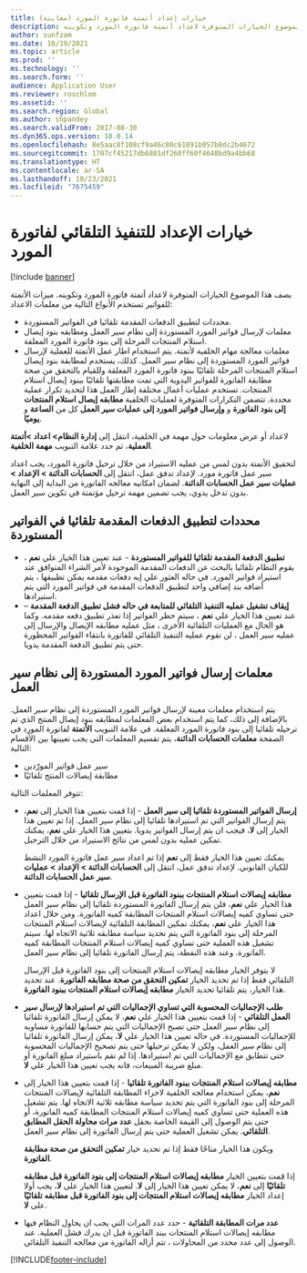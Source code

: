 ```yaml
---
title: خيارات إعداد أتمتة فاتورة المورد (معاينة)
description: يصف هذا الموضوع الخيارات المتوفرة لاعداد أتمتة فاتورة المورد وتكوينه.
author: sunfzam
ms.date: 10/19/2021
ms.topic: article
ms.prod: ''
ms.technology: ''
ms.search.form: ''
audience: Application User
ms.reviewer: roschlom
ms.assetid: ''
ms.search.region: Global
ms.author: shpandey
ms.search.validFrom: 2017-08-30
ms.dyn365.ops.version: 10.0.14
ms.openlocfilehash: 8e5aac8f108cf9a46c80c61891b057b8dc2b4672
ms.sourcegitcommit: 1707cf45217db6801df260ff60f4648bd9a4bb68
ms.translationtype: HT
ms.contentlocale: ar-SA
ms.lasthandoff: 10/23/2021
ms.locfileid: "7675459"
---
```

# <a name="setup-options-for-vendor-invoice-automation"></a>خيارات الإعداد للتنفيذ التلقائي لفاتورة المورد

[!include [banner](../includes/banner.md)]

يصف هذا الموضوع الخيارات المتوفرة لاعداد أتمتة فاتورة المورد وتكوينه. ميزات الأتمتة للفواتير تستخدم الأنواع التالية من معلمات الاعداد:

- محددات لتطبيق الدفعات المقدمة تلقائيا في الفواتير المستوردة.
- معلمات لإرسال فواتير المورد المستوردة إلى نظام سير العمل ومطابقه بنود إيصال استلام المنتجات المرحلة إلى بنود فاتورة المورد المعلقة.
- معلمات معالجة مهام الخلفية لأتمتة. يتم استخدام اطار عمل الأتمتة للعملية لإرسال فواتير المورد المستوردة إلى نظام سير العمل. كذلك، يستخدم لمطابقة بنود إيصال استلام المنتجات المرحلة تلقائيًا ببنود فاتورة المورد المعلقة وللقيام بالتحقق من صحة مطابقة الفاتورة للفواتير اليدوية التي تمت مطابقتها تلقائيًا ببنود إيصال استلام المنتجات. تستخدم عمليات أعمال مختلفة إطار العمل هذا لتحديد تكرار عملية محددة. تتضمن التكرارات المتوفرة لعمليات الخلفية **مطابقه إيصال استلام المنتجات إلى بنود الفاتورة** و **وإرسال فواتير المورد إلى عمليات سير العمل** كل من **الساعة** و **يوميًا**.

لاعداد أو عرض معلومات حول مهمة في الخلفية، انتقل إلى **إدارة النظام\> اعداد \>أتمتة العملية**، ثم حدد علامة التبويب **مهمة الخلفية**.

لتحقيق الأتمتة بدون لمس من عمليه الاستيراد من خلال ترحيل فاتورة المورد، يجب اعداد سير عمل فاتورة مورد. لإعداد تدفق عمل، انتقل إلى **الحسابات الدائنة > الإعداد > عمليات سير عمل الحسابات الدائنة‬**. لضمان امكانيه معالجه الفاتورة من البداية إلى النهاية بدون تدخل يدوي، يجب تضمين مهمة ترحيل مؤتمتة في تكوين سير العمل.

## <a name="parameters-for-automatically-applying-prepayments-in-imported-invoices"></a>محددات لتطبيق الدفعات المقدمة تلقائيا في الفواتير المستوردة

- **تطبيق الدفعة المقدمة تلقائيا للفواتير المستوردة** - عند تعيين هذا الخيار علي **نعم** ، يقوم النظام تلقائيا بالبحث عن الدفعات المقدمة الموجودة لأمر الشراء المتوافق عند استيراد فواتير المورد. في حاله العثور علي إيه دفعات مقدمه يمكن تطبيقها ، يتم أضافه بند إضافي واحد لتطبيق الدفعات المقدمة في فواتير المورد التي يتم استيرادها.
- **إيقاف تشغيل عمليه التنفيذ التلقائي للمتابعة في حاله فشل تطبيق الدفعة المقدمة** – عند تعيين هذا الخيار علي **نعم** ، سيتم حظر الفواتير إذا تعذر تطبيق دفعه مقدمه. وكما هو الحال مع العمليات التلقائية الأخرى ، مثل عمليه مطابقه الإيصال والإرسال إلى عمليه سير العمل ، لن تقوم عمليه التنفيذ التلقائي للفاتورة بانتقاء الفواتير المحظورة حتى يتم تطبيق الدفعة المقدمة يدويا. 

## <a name="parameters-for-submitting-imported-vendor-invoices-to-the-workflow-system"></a>معلمات إرسال فواتير المورد المستوردة إلى نظام سير العمل

يتم استخدام معلمات معينة لإرسال فواتير المورد المستوردة إلى نظام سير العمل. بالإضافة إلى ذلك، كما يتم استخدام بعض المعلمات لمطابقه بنود إيصال المنتج الذي تم ترحيله تلقائيا إلى بنود فاتورة المورد المعلقة. في علامة التبويب **الأتمتة** لفاتورة المورد في الصفحة **معلمات الحسابات الدائنة**، يتم تقسيم المعلمات التي يجب تعيينها بين الأقسام التالية:

- سير عمل فواتير المورّدين
- مطابقة إيصالات المنتج تلقائيًا

تتوفر المعلمات التالية:

- **إرسال الفواتير المستوردة تلقائيا إلى سير العمل** - إذا قمت بتعيين هذا الخيار إلى **نعم**، يتم إرسال الفواتير التي تم استيرادها تلقائيا إلى نظام سير العمل. إذا تم تعيين هذا الخيار إلى **لا**، فيجب ان يتم إرسال الفواتير يدويا. بتعيين هذا الخيار علي **نعم**، يمكنك تمكين عمليه بدون لمس من نتائج الاستيراد من خلال الترحيل.

    يمكنك تعيين هذا الخيار فقط إلى **نعم** إذا تم اعداد سير عمل فاتورة المورد النشط للكيان القانوني. لإعداد تدفق عمل، انتقل إلى **الحسابات الدائنة \> الإعداد \> عمليات سير عمل الحسابات الدائنة‬**.

- **مطابقه إيصالات استلام المنتجات ببنود الفاتورة قبل الإرسال تلقائيا** - إذا قمت بتعيين هذا الخيار علي **نعم**، فلن يتم إرسال الفاتورة المستوردة تلقائيا إلى نظام سير العمل حتى تساوي كميه إيصالات استلام المنتجات المطابقة كميه الفاتورة. ومن خلال اعداد هذا الخيار علي **نعم**، يمكنك تمكين المطابقة التلقائية لإيصالات استلام المنتجات المرحلة إلى بنود الفاتورة التي يتم تحديد سياسة مطابقه ثلاثية الاتجاه لها. سيتم تشغيل هذه العملية حتى تساوي كميه إيصالات استلام المنتجات المطابقة كميه الفاتورة. وعند هذه النقطة، يتم إرسال الفاتورة تلقائيا إلى نظام سير العمل.

    لا يتوفر الخيار مطابقه إيصالات استلام المنتجات إلى بنود الفاتورة قبل الإرسال التلقائي فقط إذا تم تحديد الخيار **تمكين التحقق من صحة مطابقه الفاتورة**. عند تحديد هذا الخيار، يتم تلقائيا تحديد الخيار **مطابقه إيصالات استلام المنتجات ببنود الفاتورة**.

- **طلب الإجماليات المحسوبة التي تساوي الإجماليات التي تم استيرادها لإرسال سير العمل التلقائي** - إذا قمت بتعيين هذا الخيار علي **نعم**، لا يمكن إرسال الفاتورة تلقائيا إلى نظام سير العمل حتى تصبح الإجماليات التي يتم حسابها للفاتورة مساويه للإجماليات المستوردة. في حاله تعيين هذا الخيار علي **لا**، يمكن إرسال الفاتورة تلقائيا إلى نظام سير العمل، ولكن لا يمكن ترحيلها حتى يتم تصحيح الإجماليات المحسوبة حتى تتطابق مع الإجماليات التي تم استيرادها. إذا لم تقم باستيراد مبلغ الفاتورة أو مبلغ ضريبة المبيعات، فانه يجب تعيين هذا الخيار علي **لا**.
- **مطابقه إيصالات استلام المنتجات ببنود الفاتورة تلقائيا** - إذا قمت بتعيين هذا الخيار إلى **نعم**، يمكن استخدام معالجه الخلفية لاجراء المطابقة التلقائية لإيصالات المنتجات المرحلة إلى بنود الفاتورة التي يتم تحديد سياسة مطابقه ثلاثية الاتجاه لها. يتم تشغيل هذه العملية حتى تساوي كميه إيصالات استلام المنتجات المطابقة كميه الفاتورة، أو حتى يتم الوصول إلى القيمة الخاصة بحقل **عدد مرات محاولة الحقل المطابق التلقائي**. يمكن تشغيل العملية حتى يتم إرسال الفاتورة إلى نظام سير العمل.

    ويكون هذا الخيار متاحًا فقط إذا تم تحديد خيار ‏‫**تمكين التحقق من صحة مطابقة الفاتورة‬**.

    إذا قمت بتعيين الخيار **مطابقه إيصالات استلام المنتجات إلى بنود الفاتورة قبل مطابقه تلقائيًا** إلى **نعم**، لا يمكن تعيين هذا الخيار إلى  **لا**. لتعيين هذا الخيار على **لا**، يجب أولا إعداد الخيار **مطابقه إيصالات استلام المنتجات إلى بنود الفاتورة قبل مطابقه تلقائيًا** على **لا**.

- **عدد مرات المطابقة التلقائية** - حدد عدد المرات التي يجب ان يحاول النظام فيها مطابقه إيصالات استلام المنتجات ببند الفاتورة قبل ان يدرك فشل العملية. عند الوصول إلى عدد محدد من المحاولات ، تتم أزاله الفاتورة من معالجه التنفيذ التلقائي.



[!INCLUDE[footer-include](../../includes/footer-banner.md)]
